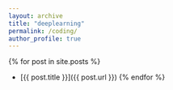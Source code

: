 ```yaml
---
layout: archive
title: "deeplearning"
permalink: /coding/
author_profile: true
---
```


{% for post in site.posts %}
  - [{{ post.title }}]({{ post.url }})
{% endfor %}